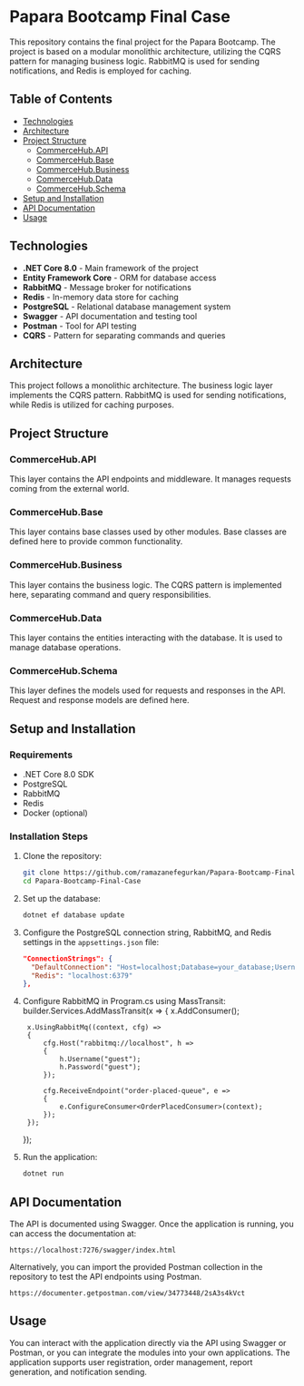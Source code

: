 
# Papara Bootcamp Final Case

This repository contains the final project for the Papara Bootcamp. The project is based on a modular monolithic architecture, utilizing the CQRS pattern for managing business logic. RabbitMQ is used for sending notifications, and Redis is employed for caching.

## Table of Contents

- [Technologies](#technologies)
- [Architecture](#architecture)
- [Project Structure](#project-structure)
  - [CommerceHub.API](#commercehubapi)
  - [CommerceHub.Base](#commercehubbase)
  - [CommerceHub.Business](#commercehubbusiness)
  - [CommerceHub.Data](#commercehubdata)
  - [CommerceHub.Schema](#commercehubschema)
- [Setup and Installation](#setup-and-installation)
- [API Documentation](#api-documentation)
- [Usage](#usage)

## Technologies

- **.NET Core 8.0** - Main framework of the project
- **Entity Framework Core** - ORM for database access
- **RabbitMQ** - Message broker for notifications
- **Redis** - In-memory data store for caching
- **PostgreSQL** - Relational database management system
- **Swagger** - API documentation and testing tool
- **Postman** - Tool for API testing
- **CQRS** - Pattern for separating commands and queries

## Architecture

This project follows a monolithic architecture. The business logic layer implements the CQRS pattern. RabbitMQ is used for sending notifications, while Redis is utilized for caching purposes.

## Project Structure

### CommerceHub.API

This layer contains the API endpoints and middleware. It manages requests coming from the external world.

### CommerceHub.Base

This layer contains base classes used by other modules. Base classes are defined here to provide common functionality.

### CommerceHub.Business

This layer contains the business logic. The CQRS pattern is implemented here, separating command and query responsibilities.

### CommerceHub.Data

This layer contains the entities interacting with the database. It is used to manage database operations.

### CommerceHub.Schema

This layer defines the models used for requests and responses in the API. Request and response models are defined here.

## Setup and Installation

### Requirements

- .NET Core 8.0 SDK
- PostgreSQL
- RabbitMQ
- Redis
- Docker (optional)

### Installation Steps

1. Clone the repository:
   ```bash
   git clone https://github.com/ramazanefegurkan/Papara-Bootcamp-Final-Case.git
   cd Papara-Bootcamp-Final-Case
   ```

2. Set up the database:
   ```bash
   dotnet ef database update
   ```

3. Configure the PostgreSQL connection string, RabbitMQ, and Redis settings in the `appsettings.json` file:
   ```json
   "ConnectionStrings": {
     "DefaultConnection": "Host=localhost;Database=your_database;Username=your_username;Password=your_password",
     "Redis": "localhost:6379"
   },
   ```
4. Configure RabbitMQ in Program.cs using MassTransit:
    builder.Services.AddMassTransit(x =>
    {
        x.AddConsumer<OrderPlacedConsumer>();
    
        x.UsingRabbitMq((context, cfg) =>
        {
            cfg.Host("rabbitmq://localhost", h =>
            {
                h.Username("guest");
                h.Password("guest");
            });
    
            cfg.ReceiveEndpoint("order-placed-queue", e =>
            {
                e.ConfigureConsumer<OrderPlacedConsumer>(context);
            });
        });
    });
5. Run the application:
   ```bash
   dotnet run
   ```

## API Documentation

The API is documented using Swagger. Once the application is running, you can access the documentation at:

```
https://localhost:7276/swagger/index.html
```

Alternatively, you can import the provided Postman collection in the repository to test the API endpoints using Postman.
```
https://documenter.getpostman.com/view/34773448/2sA3s4kVct
```

## Usage

You can interact with the application directly via the API using Swagger or Postman, or you can integrate the modules into your own applications. The application supports user registration, order management, report generation, and notification sending.
